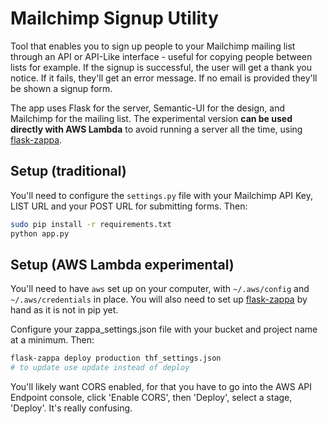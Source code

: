 # Mailchimp Signup Utility
Tool that enables you to sign up people to your Mailchimp mailing list through an API or API-Like interface - useful for copying people between lists for example. If the signup is successful, the user will get a thank you notice. If it fails, they'll get an error message. If no email is provided they'll be shown a signup form.

The app uses Flask for the server, Semantic-UI for the design, and Mailchimp for the mailing list. The experimental version **can be used directly with AWS Lambda** to avoid running a server all the time, using [flask-zappa](https://github.com/Miserlou/flask-zappa).

## Setup (traditional)
You'll need to configure the `settings.py` file with your Mailchimp API Key, LIST URL and your POST URL for submitting forms. Then:
```bash
sudo pip install -r requirements.txt
python app.py
```

## Setup (AWS Lambda experimental)
You'll need to have `aws` set up on your computer, with `~/.aws/config` and `~/.aws/credentials` in place. You will also need to set up [flask-zappa](https://github.com/Miserlou/flask-zappa) by hand as it is not in pip yet.

Configure your zappa_settings.json file with your bucket and project name at a minimum. Then:
```bash
flask-zappa deploy production thf_settings.json
# to update use update instead of deploy
```
You'll likely want CORS enabled, for that you have to go into the AWS API Endpoint console, click 'Enable CORS', then 'Deploy', select a stage, 'Deploy'. It's really confusing. 